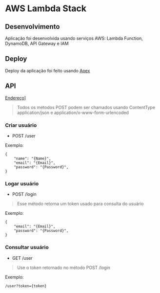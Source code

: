 # AWS Lambda Stack

## Desenvolvimento

Aplicação foi desenvolvida usando serviços AWS: Lambda Function, DynamoDB, API Gateway e IAM

## Deploy

Deploy da aplicação foi feito usando [Apex](http://apex.run/)

## API

[Endereço](https://d67fl7msok.execute-api.us-west-2.amazonaws.com/prod/)]

> Todos os métodos POST podem ser chamados usando ContentType application/json e application/x-www-form-urlencoded

### Criar usuário

* POST /user


Exemplo:

```
{
    "name": "{Name}",
    "email": "{Email}",
    "password": "{Password}",
}
```

### Logar usuário

* POST /login
> Esse método retorna um token usado para consulta do usuário

Exemplo:

```
{
    "email": "{Email}",
    "password": "{Password}",
}
```

### Consultar usuário

* GET /user
> Use o token retornado no método POST /login

Exemplo:

```
/user?token={token}
```
